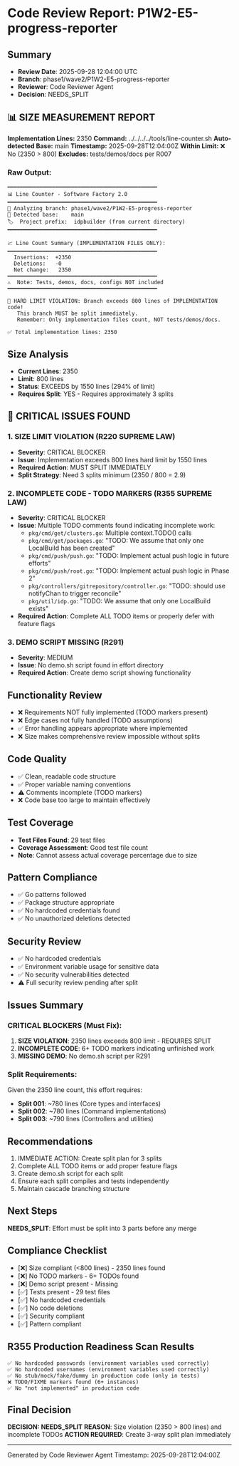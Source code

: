 # Code Review Report: P1W2-E5-progress-reporter

## Summary
- **Review Date**: 2025-09-28 12:04:00 UTC
- **Branch**: phase1/wave2/P1W2-E5-progress-reporter
- **Reviewer**: Code Reviewer Agent
- **Decision**: NEEDS_SPLIT

## 📊 SIZE MEASUREMENT REPORT
**Implementation Lines:** 2350
**Command:** ../../../../tools/line-counter.sh
**Auto-detected Base:** main
**Timestamp:** 2025-09-28T12:04:00Z
**Within Limit:** ❌ No (2350 > 800)
**Excludes:** tests/demos/docs per R007

### Raw Output:
```
━━━━━━━━━━━━━━━━━━━━━━━━━━━━━━━━━━━━━━━━━━━━━━━
📊 Line Counter - Software Factory 2.0
━━━━━━━━━━━━━━━━━━━━━━━━━━━━━━━━━━━━━━━━━━━━━━━
📌 Analyzing branch: phase1/wave2/P1W2-E5-progress-reporter
🎯 Detected base:    main
🏷️  Project prefix:  idpbuilder (from current directory)
━━━━━━━━━━━━━━━━━━━━━━━━━━━━━━━━━━━━━━━━━━━━━━━

📈 Line Count Summary (IMPLEMENTATION FILES ONLY):
━━━━━━━━━━━━━━━━━━━━━━━━━━━━━━━━━━━━━━━━━━━━━━━
  Insertions:  +2350
  Deletions:   -0
  Net change:   2350
━━━━━━━━━━━━━━━━━━━━━━━━━━━━━━━━━━━━━━━━━━━━━━━
⚠️  Note: Tests, demos, docs, configs NOT included
━━━━━━━━━━━━━━━━━━━━━━━━━━━━━━━━━━━━━━━━━━━━━━━

🚨 HARD LIMIT VIOLATION: Branch exceeds 800 lines of IMPLEMENTATION code!
   This branch MUST be split immediately.
   Remember: Only implementation files count, NOT tests/demos/docs.

✅ Total implementation lines: 2350
```

## Size Analysis
- **Current Lines**: 2350
- **Limit**: 800 lines
- **Status**: EXCEEDS by 1550 lines (294% of limit)
- **Requires Split**: YES - Requires approximately 3 splits

## 🔴 CRITICAL ISSUES FOUND

### 1. SIZE LIMIT VIOLATION (R220 SUPREME LAW)
- **Severity**: CRITICAL BLOCKER
- **Issue**: Implementation exceeds 800 lines hard limit by 1550 lines
- **Required Action**: MUST SPLIT IMMEDIATELY
- **Split Strategy**: Need 3 splits minimum (2350 / 800 = 2.9)

### 2. INCOMPLETE CODE - TODO MARKERS (R355 SUPREME LAW)
- **Severity**: CRITICAL BLOCKER
- **Issue**: Multiple TODO comments found indicating incomplete work:
  - `pkg/cmd/get/clusters.go`: Multiple context.TODO() calls
  - `pkg/cmd/get/packages.go`: "TODO: We assume that only one LocalBuild has been created"
  - `pkg/cmd/push/push.go`: "TODO: Implement actual push logic in future efforts"
  - `pkg/cmd/push/root.go`: "TODO: Implement actual push logic in Phase 2"
  - `pkg/controllers/gitrepository/controller.go`: "TODO: should use notifyChan to trigger reconcile"
  - `pkg/util/idp.go`: "TODO: We assume that only one LocalBuild exists"
- **Required Action**: Complete ALL TODO items or properly defer with feature flags

### 3. DEMO SCRIPT MISSING (R291)
- **Severity**: MEDIUM
- **Issue**: No demo.sh script found in effort directory
- **Required Action**: Create demo script showing functionality

## Functionality Review
- ❌ Requirements NOT fully implemented (TODO markers present)
- ❌ Edge cases not fully handled (TODO assumptions)
- ✅ Error handling appears appropriate where implemented
- ❌ Size makes comprehensive review impossible without splits

## Code Quality
- ✅ Clean, readable code structure
- ✅ Proper variable naming conventions
- ⚠️ Comments incomplete (TODO markers)
- ❌ Code base too large to maintain effectively

## Test Coverage
- **Test Files Found**: 29 test files
- **Coverage Assessment**: Good test file count
- **Note**: Cannot assess actual coverage percentage due to size

## Pattern Compliance
- ✅ Go patterns followed
- ✅ Package structure appropriate
- ✅ No hardcoded credentials found
- ✅ No unauthorized deletions detected

## Security Review
- ✅ No hardcoded credentials
- ✅ Environment variable usage for sensitive data
- ✅ No security vulnerabilities detected
- ⚠️ Full security review pending after split

## Issues Summary

### CRITICAL BLOCKERS (Must Fix):
1. **SIZE VIOLATION**: 2350 lines exceeds 800 limit - REQUIRES SPLIT
2. **INCOMPLETE CODE**: 6+ TODO markers indicating unfinished work
3. **MISSING DEMO**: No demo.sh script per R291

### Split Requirements:
Given the 2350 line count, this effort requires:
- **Split 001**: ~780 lines (Core types and interfaces)
- **Split 002**: ~780 lines (Command implementations)
- **Split 003**: ~790 lines (Controllers and utilities)

## Recommendations
1. IMMEDIATE ACTION: Create split plan for 3 splits
2. Complete ALL TODO items or add proper feature flags
3. Create demo.sh script for each split
4. Ensure each split compiles and tests independently
5. Maintain cascade branching structure

## Next Steps
**NEEDS_SPLIT**: Effort must be split into 3 parts before any merge

## Compliance Checklist
- [❌] Size compliant (<800 lines) - 2350 lines found
- [❌] No TODO markers - 6+ TODOs found
- [❌] Demo script present - Missing
- [✅] Tests present - 29 test files
- [✅] No hardcoded credentials
- [✅] No code deletions
- [✅] Security compliant
- [✅] Pattern compliant

## R355 Production Readiness Scan Results
```
✅ No hardcoded passwords (environment variables used correctly)
✅ No hardcoded usernames (environment variables used correctly)
✅ No stub/mock/fake/dummy in production code (only in tests)
❌ TODO/FIXME markers found (6+ instances)
✅ No "not implemented" in production code
```

## Final Decision
**DECISION: NEEDS_SPLIT**
**REASON**: Size violation (2350 > 800 lines) and incomplete TODOs
**ACTION REQUIRED**: Create 3-way split plan immediately

---
Generated by Code Reviewer Agent
Timestamp: 2025-09-28T12:04:00Z